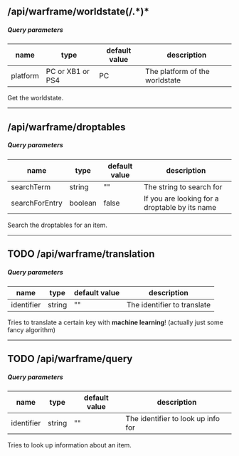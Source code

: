 ## /api/warframe/worldstate(/.\*)\*

##### Query parameters

| name     | type             | default value | description                    |
| -------- | ---------------- | ------------- | ------------------------------ |
| platform | PC or XB1 or PS4 | PC            | The platform of the worldstate |

Get the worldstate.

<hr />

## /api/warframe/droptables

##### Query parameters

| name           | type    | default value | description                                    |
| -------------- | ------- | ------------- | ---------------------------------------------- |
| searchTerm     | string  | ""            | The string to search for                       |
| searchForEntry | boolean | false         | If you are looking for a droptable by its name |

Search the droptables for an item.

<hr />

## TODO /api/warframe/translation

##### Query parameters

| name       | type   | default value | description                 |
| ---------- | ------ | ------------- | --------------------------- |
| identifier | string | ""            | The identifier to translate |

Tries to translate a certain key with **machine learning**! (actually just some fancy algorithm)

<hr />

## TODO /api/warframe/query

##### Query parameters

| name       | type   | default value | description                        |
| ---------- | ------ | ------------- | ---------------------------------- |
| identifier | string | ""            | The identifier to look up info for |

Tries to look up information about an item.

